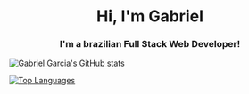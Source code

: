 <h1 align="center">Hi, I'm Gabriel</h1>
<h3 align="center">I'm a brazilian Full Stack Web Developer!</h3>

[![Gabriel Garcia's GitHub stats](https://github-readme-stats.vercel.app/api?username=GarciaGabos&count_private=true&show_icons=true&theme=vue-dark)](https://github.com/anuraghazra/github-readme-stats)

[![Top Languages](https://github-readme-stats.vercel.app/api/top-langs/?username=GarciaGabos&langs_count=8&count_private=true&layout=compact&theme=vue-dark)](https://github.com/anuraghazra/github-readme-stats)
